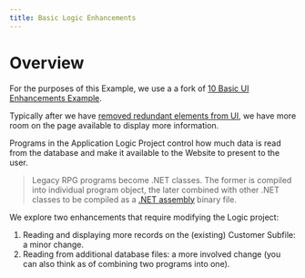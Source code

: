 ```yaml
---
title: Basic Logic Enhancements
---
```


# Overview

For the purposes of this Example, we use a a fork of [10 Basic UI Enhancements Example](\examples\sunfarm\sunfarm.html).

Typically after we have [removed redundant elements from UI](\examples\sunfarm\enhance-remove-redundant-elements.html), we have more room on the page available to display more information.

Programs in the Application Logic Project control how much data is read from the database and make it available to the Website to present to the user.

>Legacy RPG programs become .NET classes. The former is compiled into individual program object, the later combined with other .NET classes to be compiled as a [.NET assembly](https://learn.microsoft.com/en-us/dotnet/standard/assembly/) binary file. 

We explore two enhancements that require modifying the Logic project:

1. Reading and displaying more records on the (existing) Customer Subfile: a minor change.
2. Reading from additional database files: a more involved change (you can also think as of combining two programs into one).